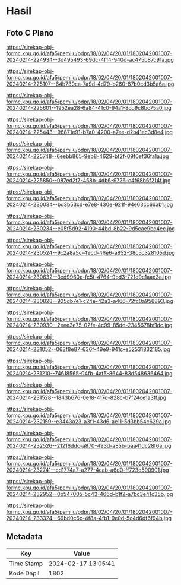 # Hasil

## Foto C Plano

https://sirekap-obj-formc.kpu.go.id/afa5/pemilu/pdpr/18/02/04/20/01/1802042001007-20240214-224934--3d495493-69dc-4f14-940d-ac475b87c91a.jpg

https://sirekap-obj-formc.kpu.go.id/afa5/pemilu/pdpr/18/02/04/20/01/1802042001007-20240214-225107--64b730ca-7a9d-4d79-b260-87b0cd3b5a6a.jpg

https://sirekap-obj-formc.kpu.go.id/afa5/pemilu/pdpr/18/02/04/20/01/1802042001007-20240214-225601--1952ea28-6a84-41c0-94a1-8cd9c8bc75a0.jpg

https://sirekap-obj-formc.kpu.go.id/afa5/pemilu/pdpr/18/02/04/20/01/1802042001007-20240214-225443--96871e91-b7a0-4200-a7ee-d2b41ec3d8e4.jpg

https://sirekap-obj-formc.kpu.go.id/afa5/pemilu/pdpr/18/02/04/20/01/1802042001007-20240214-225748--6eebb865-9eb8-4629-bf2f-09f0ef36fa1a.jpg

https://sirekap-obj-formc.kpu.go.id/afa5/pemilu/pdpr/18/02/04/20/01/1802042001007-20240214-225850--087ed2f7-458b-4db6-9726-c4f68b6f214f.jpg

https://sirekap-obj-formc.kpu.go.id/afa5/pemilu/pdpr/18/02/04/20/01/1802042001007-20240214-230034--bd3b53cd-e7e8-430e-921f-94e63cc6dab1.jpg

https://sirekap-obj-formc.kpu.go.id/afa5/pemilu/pdpr/18/02/04/20/01/1802042001007-20240214-230234--e05f5d92-4190-44bd-8b22-9d5cae9bc4ec.jpg

https://sirekap-obj-formc.kpu.go.id/afa5/pemilu/pdpr/18/02/04/20/01/1802042001007-20240214-230524--9c2a8a5c-49cd-46e6-a852-38c5c328105d.jpg

https://sirekap-obj-formc.kpu.go.id/afa5/pemilu/pdpr/18/02/04/20/01/1802042001007-20240214-230632--3ed9960e-fc5f-4764-9bd3-721d9c1aad3a.jpg

https://sirekap-obj-formc.kpu.go.id/afa5/pemilu/pdpr/18/02/04/20/01/1802042001007-20240214-230828--925db7e1-c24e-42a3-a466-72fc0a956893.jpg

https://sirekap-obj-formc.kpu.go.id/afa5/pemilu/pdpr/18/02/04/20/01/1802042001007-20240214-230930--2eee3e75-02fe-4c99-85dd-2345678bf1dc.jpg

https://sirekap-obj-formc.kpu.go.id/afa5/pemilu/pdpr/18/02/04/20/01/1802042001007-20240214-231052--063f8e87-636f-49e9-941c-e52531832185.jpg

https://sirekap-obj-formc.kpu.go.id/afa5/pemilu/pdpr/18/02/04/20/01/1802042001007-20240214-231210--74618565-04fb-4af5-8644-83d548636464.jpg

https://sirekap-obj-formc.kpu.go.id/afa5/pemilu/pdpr/18/02/04/20/01/1802042001007-20240214-231528--1843b676-0e18-417d-828c-b7f24ce1a3ff.jpg

https://sirekap-obj-formc.kpu.go.id/afa5/pemilu/pdpr/18/02/04/20/01/1802042001007-20240214-232159--e3443a23-a3f1-43d6-ae11-5d3bb54c629a.jpg

https://sirekap-obj-formc.kpu.go.id/afa5/pemilu/pdpr/18/02/04/20/01/1802042001007-20240214-232526--21216ddc-a870-493d-a85b-baa41dc28f6a.jpg

https://sirekap-obj-formc.kpu.go.id/afa5/pemilu/pdpr/18/02/04/20/01/1802042001007-20240214-232741--cd1774a7-a277-4cab-a6d0-ff723d590901.jpg

https://sirekap-obj-formc.kpu.go.id/afa5/pemilu/pdpr/18/02/04/20/01/1802042001007-20240214-232952--0b547005-5c43-466d-b1f2-a7bc3e41c35b.jpg

https://sirekap-obj-formc.kpu.go.id/afa5/pemilu/pdpr/18/02/04/20/01/1802042001007-20240214-233324--69bd0c6c-4f8a-4fb1-9e0d-5c4d6df6f94b.jpg


## Metadata

| Key        | Value               |
| ---------- | ------------------- |
| Time Stamp | 2024-02-17 13:05:41 |
| Kode Dapil | 1802                |



